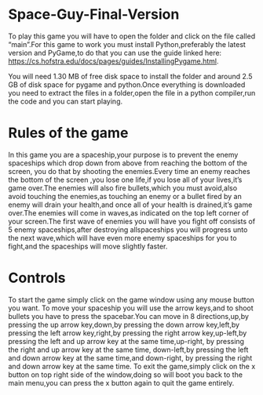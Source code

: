 # Space-Guy-Final-Version
To play this game you will have to open the folder and click on the file called “main”.For this game to
work you must install Python,preferably the latest version and PyGame,to do that you can use the guide
linked here: https://cs.hofstra.edu/docs/pages/guides/InstallingPygame.html.


You will need 1.30 MB of free disk space to install the folder and around 2.5 GB of disk space for pygame
and python.Once everything is downloaded you need to extract the files in a folder,open the file in a
python compiler,run the code and you can start playing.


# Rules of the game

In this game you are a spaceship,your purpose is to prevent the enemy spaceships which drop down
from above from reaching the bottom of the screen, you do that by shooting the enemies.Every time an
enemy reaches the bottom of the screen ,you lose one life,if you lose all of your lives,it’s game over.The
enemies will also fire bullets,which you must avoid,also avoid touching the enemies,as touching an
enemy or a bullet fired by an enemy will drain your health,and once all of your health is drained,it’s
game over.The enemies will come in waves,as indicated on the top left corner of your screen.The first
wave of enemies you will have you fight off consists of 5 enemy spaceships,after destroying allspaceships you will progress unto the next wave,which will have even more enemy spaceships for you to
fight,and the spaceships will move slightly faster.


# Controls

To start the game simply click on the game window using any mouse button you want.
To move your spaceship you will use the arrow keys,and to shoot bullets you have to press the
spacebar.You can move in 8 directions,up,by pressing the up arrow key,down,by pressing the down
arrow key,left,by pressing the left arrow key,right,by pressing the right arrow key,up-left,by pressing the
left and up arrow key at the same time,up-right, by pressing the right and up arrow key at the same
time, down-left,by pressing the left and down arrow key at the same time,and down-right, by pressing
the right and down arrow key at the same time.
To exit the game,simply click on the x button on top right side of the window,doing so will boot you back
to the main menu,you can press the x button again to quit the game entirely.
